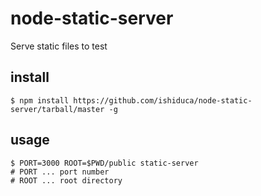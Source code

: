 # node-static-server

Serve static files to test

## install

    $ npm install https://github.com/ishiduca/node-static-server/tarball/master -g

## usage

    $ PORT=3000 ROOT=$PWD/public static-server
    # PORT ... port number 
    # ROOT ... root directory
